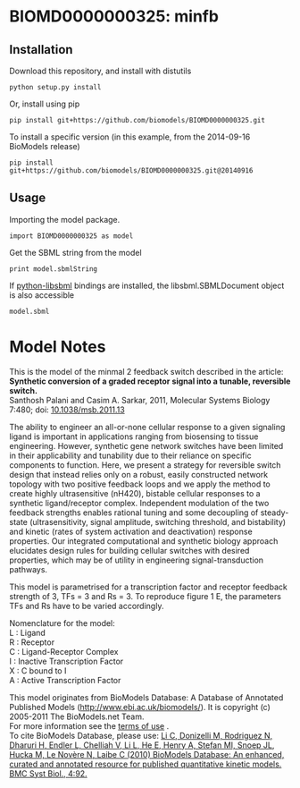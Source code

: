 # BIOMD0000000325: minfb

## Installation

Download this repository, and install with distutils

`python setup.py install`

Or, install using pip

`pip install git+https://github.com/biomodels/BIOMD0000000325.git`

To install a specific version (in this example, from the 2014-09-16 BioModels release)

`pip install git+https://github.com/biomodels/BIOMD0000000325.git@20140916`

## Usage

Importing the model package.

`import BIOMD0000000325 as model`

Get the SBML string from the model

`print model.sbmlString`

If [python-libsbml](https://pypi.python.org/pypi/python-libsbml) bindings are
installed, the libsbml.SBMLDocument object is also accessible

`model.sbml`


# Model Notes


This is the model of the minmal 2 feedback switch described in the article:  
**Synthetic conversion of a graded receptor signal into a tunable, reversible switch.**   
Santhosh Palani and Casim A. Sarkar, 2011, Molecular Systems Biology 7:480;
doi: [10.1038/msb.2011.13](http://dx.doi.org/10.1038/msb.2011.13)

The ability to engineer an all-or-none cellular response to a given signaling
ligand is important in applications ranging from biosensing to tissue
engineering. However, synthetic gene network switches have been limited in
their applicability and tunability due to their reliance on specific
components to function. Here, we present a strategy for reversible switch
design that instead relies only on a robust, easily constructed network
topology with two positive feedback loops and we apply the method to create
highly ultrasensitive (nH420), bistable cellular responses to a synthetic
ligand/receptor complex. Independent modulation of the two feedback strengths
enables rational tuning and some decoupling of steady-state (ultrasensitivity,
signal amplitude, switching threshold, and bistability) and kinetic (rates of
system activation and deactivation) response properties. Our integrated
computational and synthetic biology approach elucidates design rules for
building cellular switches with desired properties, which may be of utility in
engineering signal-transduction pathways.

This model is parametrised for a transcription factor and receptor feedback
strength of 3, TFs = 3 and Rs = 3. To reproduce figure 1 E, the parameters TFs
and Rs have to be varied accordingly.

Nomenclature for the model:  
L : Ligand  
R : Receptor  
C : Ligand-Receptor Complex  
I : Inactive Transcription Factor  
X : C bound to I  
A : Active Transcription Factor

This model originates from BioModels Database: A Database of Annotated
Published Models (http://www.ebi.ac.uk/biomodels/). It is copyright (c)
2005-2011 The BioModels.net Team.  
For more information see the [terms of
use](http://www.ebi.ac.uk/biomodels/legal.html) .  
To cite BioModels Database, please use: [Li C, Donizelli M, Rodriguez N,
Dharuri H, Endler L, Chelliah V, Li L, He E, Henry A, Stefan MI, Snoep JL,
Hucka M, Le Novère N, Laibe C (2010) BioModels Database: An enhanced, curated
and annotated resource for published quantitative kinetic models. BMC Syst
Biol., 4:92.](http://www.ncbi.nlm.nih.gov/pubmed/20587024)


